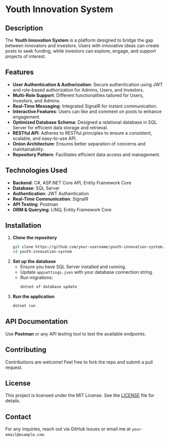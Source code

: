 # Youth Innovation System

## Description
The **Youth Innovation System** is a platform designed to bridge the gap between innovators and investors. Users with innovative ideas can create posts to seek funding, while investors can explore, engage, and support projects of interest.

## Features
- **User Authentication & Authorization**: Secure authentication using JWT and role-based authorization for Admins, Users, and Investors.
- **Multi-Role Support**: Different functionalities tailored for Users, Investors, and Admins.
- **Real-Time Messaging**: Integrated SignalR for instant communication.
- **Interactive Features**: Users can like and comment on posts to enhance engagement.
- **Optimized Database Schema**: Designed a relational database in SQL Server for efficient data storage and retrieval.
- **RESTful API**: Adheres to RESTful principles to ensure a consistent, scalable, and easy-to-use API.
- **Onion Architecture**: Ensures better separation of concerns and maintainability.
- **Repository Pattern**: Facilitates efficient data access and management.

## Technologies Used
- **Backend**: C#, ASP.NET Core API, Entity Framework Core
- **Database**: SQL Server
- **Authentication**: JWT Authentication
- **Real-Time Communication**: SignalR
- **API Testing**: Postman
- **ORM & Querying**: LINQ, Entity Framework Core

## Installation
1. **Clone the repository**
   ```sh
   git clone https://github.com/your-username/youth-innovation-system.git
   cd youth-innovation-system
   ```
2. **Set up the database**
   - Ensure you have SQL Server installed and running.
   - Update `appsettings.json` with your database connection string.
   - Run migrations:
     ```sh
     dotnet ef database update
     ```
3. **Run the application**
   ```sh
   dotnet run
   ```

## API Documentation
Use **Postman** or any API testing tool to test the available endpoints.

## Contributing
Contributions are welcome! Feel free to fork the repo and submit a pull request.

## License
This project is licensed under the MIT License. See the [LICENSE](LICENSE) file for details.

## Contact
For any inquiries, reach out via GitHub Issues or email me at `your-email@example.com`.
